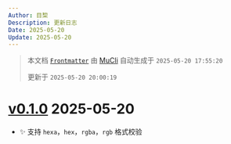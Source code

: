 ```yaml
---
Author: 目棃
Description: 更新日志
Date: 2025-05-20
Update: 2025-05-20
---
```


> 本文档 [`Frontmatter`](https://github.com/BTMuli/MuCli#Frontmatter) 由 [MuCli](https://github.com/BTMuli/Mucli) 自动生成于 `2025-05-20 17:55:20`
>
> 更新于 `2025-05-20 20:00:19`

# [v0.1.0](https://www.npmjs.com/package/@btmuli/stylelint-plugin-color/v/0.1.0) 2025-05-20

- ✨ 支持 `hexa`，`hex`，`rgba`，`rgb` 格式校验
